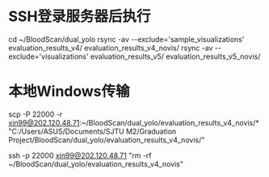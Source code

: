 # SSH登录服务器后执行
cd ~/BloodScan/dual_yolo
rsync -av --exclude='sample_visualizations' evaluation_results_v4/ evaluation_results_v4_novis/
rsync -av --exclude='visualizations' evaluation_results_v5/ evaluation_results_v5_novis/

# 本地Windows传输
scp -P 22000 -r xin99@202.120.48.71:~/BloodScan/dual_yolo/evaluation_results_v4_novis/* "C:/Users/ASUS/Documents/SJTU M2/Graduation Project/BloodScan/dual_yolo/evaluation_results_v4_novis/"

ssh -p 22000 xin99@202.120.48.71 "rm -rf ~/BloodScan/dual_yolo/evaluation_results_v4_novis"